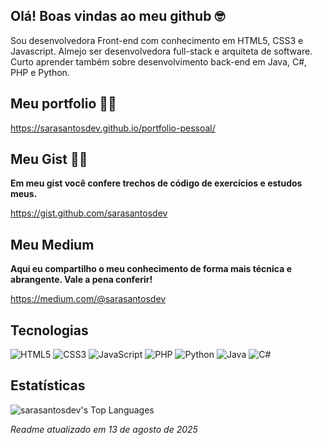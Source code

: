 ## Olá! Boas vindas ao meu github 🤓

Sou desenvolvedora Front-end com conhecimento em HTML5, CSS3 e Javascript. Almejo ser desenvolvedora full-stack e arquiteta de software. Curto aprender também sobre desenvolvimento back-end em Java, C#, PHP e Python.

## Meu portfolio 👩‍💻
https://sarasantosdev.github.io/portfolio-pessoal/

## Meu Gist  👩‍💻
**Em meu gist você confere trechos de código de exercícios e estudos meus.**

https://gist.github.com/sarasantosdev

## Meu Medium
**Aqui eu compartilho o meu conhecimento de forma mais técnica e abrangente. Vale a pena conferir!**

https://medium.com/@sarasantosdev

## Tecnologias

![HTML5](https://img.shields.io/badge/html5-%23E34F26.svg?style=for-the-badge&logo=html5&logoColor=white)
![CSS3](https://img.shields.io/badge/css3-%231572B6.svg?style=for-the-badge&logo=css3&logoColor=white)
![JavaScript](https://img.shields.io/badge/javascript-%23323330.svg?style=for-the-badge&logo=javascript&logoColor=%23F7DF1E)
![PHP](https://img.shields.io/badge/php-%23777BB4.svg?style=for-the-badge&logo=php&logoColor=white)
![Python](https://img.shields.io/badge/python-3670A0?style=for-the-badge&logo=python&logoColor=ffdd54)
![Java](https://img.shields.io/badge/java-%23ED8B00.svg?style=for-the-badge&logo=openjdk&logoColor=white)
![C#](https://img.shields.io/badge/c%23-%23239120.svg?style=for-the-badge&logo=csharp&logoColor=white)

## Estatísticas
![sarasantosdev's Top Languages](https://github-readme-stats.vercel.app/api/top-langs/?username=sarasantosdev&theme=radical&show_icons=true&hide_border=true&layout=compact)

_Readme atualizado em 13 de agosto de 2025_
